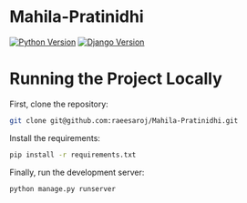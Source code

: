 # Mahila-Pratinidhi
[![Python Version](https://img.shields.io/badge/python-3.5.2-brightgreen.svg)](https://python.org)
[![Django Version](https://img.shields.io/badge/django-2.0-brightgreen.svg)](https://djangoproject.com)

# Running the Project Locally

First, clone the repository:
```bash
git clone git@github.com:raeesaroj/Mahila-Pratinidhi.git
```
Install the requirements:
```bash
pip install -r requirements.txt
```
Finally, run the development server:

```bash
python manage.py runserver

```
